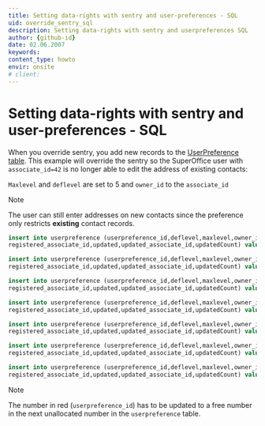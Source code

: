 ```yaml
---
title: Setting data-rights with sentry and user-preferences - SQL
uid: override_sentry_sql
description: Setting data-rights with sentry and userpreferences SQL
author: {github-id}
date: 02.06.2007
keywords:
content_type: howto
envir: onsite
# client:
---
```


# Setting data-rights with sentry and user-preferences - SQL

When you override sentry, you add new records to the [UserPreference table][1]. This example will override the sentry so the SuperOffice user with `associate_id=42` is no longer able to edit the address of existing contacts:

`Maxlevel` and `deflevel` are set to 5 and `owner_id` to the `associate_id`

> [!NOTE]
> The user can still enter addresses on new contacts since the preference only restricts **existing** contact records.

```SQL
insert into userpreference (userpreference_id,deflevel,maxlevel,owner_id,prefsection,prefkey,prefvalue,registered,
registered_associate_id,updated,updated_associate_id,updatedCount) values (2,5,5,42,'Rights-contact-Existing','Address.Address1','1,Tooltip',0,0,0,0,0)

insert into userpreference (userpreference_id,deflevel,maxlevel,owner_id,prefsection,prefkey,prefvalue,registered,
registered_associate_id,updated,updated_associate_id,updatedCount) values (3,5,5,42,'Rights-contact-Existing','Address.Address2','1,Tooltip',0,0,0,0,0)

insert into userpreference (userpreference_id,deflevel,maxlevel,owner_id,prefsection,prefkey,prefvalue,registered,
registered_associate_id,updated,updated_associate_id,updatedCount) values (4,5,5,42,'Rights-contact-Existing','Address.Address3','1,Tooltip',0,0,0,0,0)

insert into userpreference (userpreference_id,deflevel,maxlevel,owner_id,prefsection,prefkey,prefvalue,registered,
registered_associate_id,updated,updated_associate_id,updatedCount) values (5,5,5,42,'Rights-contact-Existing','Address.City','1,Tooltip',0,0,0,0,0)

insert into userpreference (userpreference_id,deflevel,maxlevel,owner_id,prefsection,prefkey,prefvalue,registered,
registered_associate_id,updated,updated_associate_id,updatedCount) values (6,5,5,42,'Rights-contact-Existing','Address.ZipCode','1,Tooltip',0,0,0,0,0)

insert into userpreference (userpreference_id,deflevel,maxlevel,owner_id,prefsection,prefkey,prefvalue,registered,
registered_associate_id,updated,updated_associate_id,updatedCount) values (7,5,5,42,'Rights-contact-Existing','Address.State','1,Tooltip',0,0,0,0,0)

insert into userpreference (userpreference_id,deflevel,maxlevel,owner_id,prefsection,prefkey,prefvalue,registered,
registered_associate_id,updated,updated_associate_id,updatedCount) values (8,5,5,42,'Rights-contact-Existing','Address.County','1,Tooltip',0,0,0,0,0)
```

> [!NOTE]
> The number in red (`userpreference_id`) has to be updated to a free number in the next unallocated number in the `userpreference` table.

<!-- Referenced links -->
[1]: ../../../../database/tables/userpreference.md
